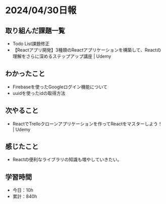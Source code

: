 # 2024/04/30日報
## 取り組んだ課題一覧
- Todo List課題修正
-  【Reactアプリ開発】3種類のReactアプリケーションを構築して、Reactの理解をさらに深めるステップアップ講座 | Udemy

## わかったこと
- Firebaseを使ったGoogleログイン機能について
- uuidを使ったidの取得方法

## 次やること
- ReactでTrelloクローンアプリケーションを作ってReactをマスターしよう！ | Udemy

## 感じたこと
- Reactの便利なライブラリの知識も増やしていきたい。

## 学習時間
- 今日：10h
- 累計：840h
